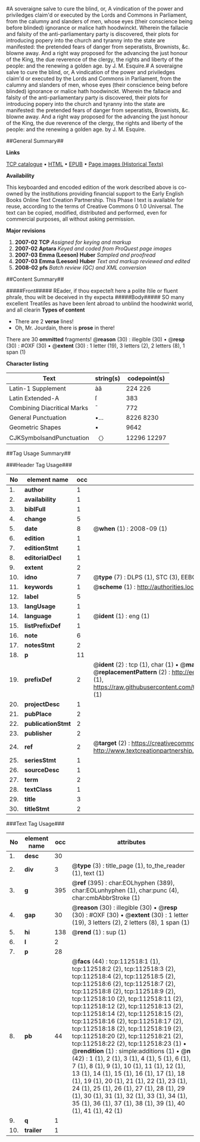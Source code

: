 #A soveraigne salve to cure the blind, or, A vindication of the power and priviledges claim'd or executed by the Lords and Commons in Parliament, from the calumny and slanders of men, whose eyes (their conscience being before blinded) ignorance or malice hath hoodwinckt. Wherein the fallacie and falsity of the anti-parliamentary party is discovered, their plots for introducing popery into the church and tyranny into the state are manifested: the pretended fears of danger from seperatists, Brownists, &c. blowne away. And a right way proposed for the advancing the just honour of the King, the due reverence of the clergy, the rights and liberty of the people: and the renewing a golden age. by J. M. Esquire.#
A soveraigne salve to cure the blind, or, A vindication of the power and priviledges claim'd or executed by the Lords and Commons in Parliament, from the calumny and slanders of men, whose eyes (their conscience being before blinded) ignorance or malice hath hoodwinckt. Wherein the fallacie and falsity of the anti-parliamentary party is discovered, their plots for introducing popery into the church and tyranny into the state are manifested: the pretended fears of danger from seperatists, Brownists, &c. blowne away. And a right way proposed for the advancing the just honour of the King, the due reverence of the clergy, the rights and liberty of the people: and the renewing a golden age. by J. M. Esquire.

##General Summary##

**Links**

[TCP catalogue](http://www.ota.ox.ac.uk/tcp/)  • 
[HTML](http://tei.it.ox.ac.uk/tcp/Texts-HTML/free/A89/A89494.html)  • 
[EPUB](http://tei.it.ox.ac.uk/tcp/Texts-EPUB/free/A89/A89494.epub) • 
[Page images (Historical Texts)](https://data.historicaltexts.jisc.ac.uk/view?pubId=eebo-99860398e&pageId=eebo-99860398e-112518-1)

**Availability**

This keyboarded and encoded edition of the
	       work described above is co-owned by the institutions
	       providing financial support to the Early English Books
	       Online Text Creation Partnership. This Phase I text is
	       available for reuse, according to the terms of Creative
	       Commons 0 1.0 Universal. The text can be copied,
	       modified, distributed and performed, even for
	       commercial purposes, all without asking permission.

**Major revisions**

1. __2007-02__ __TCP__ *Assigned for keying and markup*
1. __2007-02__ __Aptara__ *Keyed and coded from ProQuest page images*
1. __2007-03__ __Emma (Leeson) Huber__ *Sampled and proofread*
1. __2007-03__ __Emma (Leeson) Huber__ *Text and markup reviewed and edited*
1. __2008-02__ __pfs__ *Batch review (QC) and XML conversion*

##Content Summary##

#####Front#####
REader, if thou expecteſt here a polite ſtile or
fluent phraſe, thou wilt be deceived in thy expecta
#####Body#####
SO many excellent Treatiſes as have been ſent abroad to
unblind the hoodwinkt world, and all clearin
**Types of content**

  * There are 2 **verse** lines!
  * Oh, Mr. Jourdain, there is **prose** in there!

There are 30 **ommitted** fragments! 
 @__reason__ (30) : illegible (30)  •  @__resp__ (30) : #OXF (30)  •  @__extent__ (30) : 1 letter (19), 3 letters (2), 2 letters (8), 1 span (1)

**Character listing**


|Text|string(s)|codepoint(s)|
|---|---|---|
|Latin-1 Supplement|àâ|224 226|
|Latin Extended-A|ſ|383|
|Combining             Diacritical Marks|̄|772|
|General Punctuation|•…|8226 8230|
|Geometric Shapes|▪|9642|
|CJKSymbolsandPunctuation|〈〉|12296 12297|

##Tag Usage Summary##

###Header Tag Usage###

|No|element name|occ|attributes|
|---|---|---|---|
|1.|__author__|1||
|2.|__availability__|1||
|3.|__biblFull__|1||
|4.|__change__|5||
|5.|__date__|8| @__when__ (1) : 2008-09 (1)|
|6.|__edition__|1||
|7.|__editionStmt__|1||
|8.|__editorialDecl__|1||
|9.|__extent__|2||
|10.|__idno__|7| @__type__ (7) : DLPS (1), STC (3), EEBO-CITATION (1), PROQUEST (1), VID (1)|
|11.|__keywords__|1| @__scheme__ (1) : http://authorities.loc.gov/ (1)|
|12.|__label__|5||
|13.|__langUsage__|1||
|14.|__language__|1| @__ident__ (1) : eng (1)|
|15.|__listPrefixDef__|1||
|16.|__note__|6||
|17.|__notesStmt__|2||
|18.|__p__|11||
|19.|__prefixDef__|2| @__ident__ (2) : tcp (1), char (1)  •  @__matchPattern__ (2) : ([0-9\-]+):([0-9IVX]+) (1), (.+) (1)  •  @__replacementPattern__ (2) : http://eebo.chadwyck.com/downloadtiff?vid=$1&page=$2 (1), https://raw.githubusercontent.com/textcreationpartnership/Texts/master/tcpchars.xml#$1 (1)|
|20.|__projectDesc__|1||
|21.|__pubPlace__|2||
|22.|__publicationStmt__|2||
|23.|__publisher__|2||
|24.|__ref__|2| @__target__ (2) : https://creativecommons.org/publicdomain/zero/1.0/ (1), http://www.textcreationpartnership.org/docs/. (1)|
|25.|__seriesStmt__|1||
|26.|__sourceDesc__|1||
|27.|__term__|2||
|28.|__textClass__|1||
|29.|__title__|3||
|30.|__titleStmt__|2||


###Text Tag Usage###

|No|element name|occ|attributes|
|---|---|---|---|
|1.|__desc__|30||
|2.|__div__|3| @__type__ (3) : title_page (1), to_the_reader (1), text (1)|
|3.|__g__|395| @__ref__ (395) : char:EOLhyphen (389), char:EOLunhyphen (1), char:punc (4), char:cmbAbbrStroke (1)|
|4.|__gap__|30| @__reason__ (30) : illegible (30)  •  @__resp__ (30) : #OXF (30)  •  @__extent__ (30) : 1 letter (19), 3 letters (2), 2 letters (8), 1 span (1)|
|5.|__hi__|138| @__rend__ (1) : sup (1)|
|6.|__l__|2||
|7.|__p__|28||
|8.|__pb__|44| @__facs__ (44) : tcp:112518:1 (1), tcp:112518:2 (2), tcp:112518:3 (2), tcp:112518:4 (2), tcp:112518:5 (2), tcp:112518:6 (2), tcp:112518:7 (2), tcp:112518:8 (2), tcp:112518:9 (2), tcp:112518:10 (2), tcp:112518:11 (2), tcp:112518:12 (2), tcp:112518:13 (2), tcp:112518:14 (2), tcp:112518:15 (2), tcp:112518:16 (2), tcp:112518:17 (2), tcp:112518:18 (2), tcp:112518:19 (2), tcp:112518:20 (2), tcp:112518:21 (2), tcp:112518:22 (2), tcp:112518:23 (1)  •  @__rendition__ (1) : simple:additions (1)  •  @__n__ (42) : 1 (1), 2 (1), 3 (1), 4 (1), 5 (1), 6 (1), 7 (1), 8 (1), 9 (1), 10 (1), 11 (1), 12 (1), 13 (1), 14 (1), 15 (1), 16 (1), 17 (1), 18 (1), 19 (1), 20 (1), 21 (1), 22 (1), 23 (1), 24 (1), 25 (1), 26 (1), 27 (1), 28 (1), 29 (1), 30 (1), 31 (1), 32 (1), 33 (1), 34 (1), 35 (1), 36 (1), 37 (1), 38 (1), 39 (1), 40 (1), 41 (1), 42 (1)|
|9.|__q__|1||
|10.|__trailer__|1||
